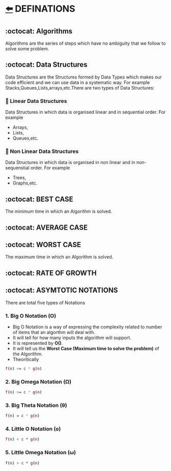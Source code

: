 # [:arrow_left:](../README.md) DEFINATIONS

## :octocat: Algorithms

Algorithms are the series of steps which have no ambiguity that we follow to solve some problem.

## :octocat: Data Structures

Data Structures are the Structures formed by Data Types which makes our code efficient and we can use data in a systematic way. For example Stacks,Queues,Lists,arrays,etc.There are two types of Data Structures:

### :rocket: Linear Data Structures

Data Structures in which data is organised linear and in sequential order. For example

* Arrays,
* Lists,
* Queues,etc.

### :rocket: Non Linear Data Structures

Data Structures in which data is organised in non linear and in non-sequenstial order. For example

* Trees,
* Graphs,etc.

## :octocat: BEST CASE

The minimum time in which an Algorithm is solved.

## :octocat: AVERAGE CASE

## :octocat: WORST CASE

The maximum time in which an Algorithm is solved.

## :octocat: RATE OF GROWTH

## :octocat: ASYMTOTIC NOTATIONS

There are total five types of Notations

### 1. Big O Notation (O)

* Big O Notation is a way of expressing the complexity related to number of items that an algorthm will deal with.
* It will tell for how many inputs the algorithm will support.
* It is represented by **O()**.
* It will tell us the **Worst Case (Maximum time to solve the problem)** of the Algorithm.
* Theoritically

```bash
f(n) <= c * g(n)
```

### 2. Big Omega Notation (Ω)

```bash
f(n) >= c * g(n)
```

### 3. Big Theta Notation (θ)

```bash
f(n) = c * g(n)
```

### 4. Little O Notation (o)

```bash
f(n) < c * g(n)
```

### 5. Little Omega Notation (ω)

```bash
f(n) > c * g(n)
```